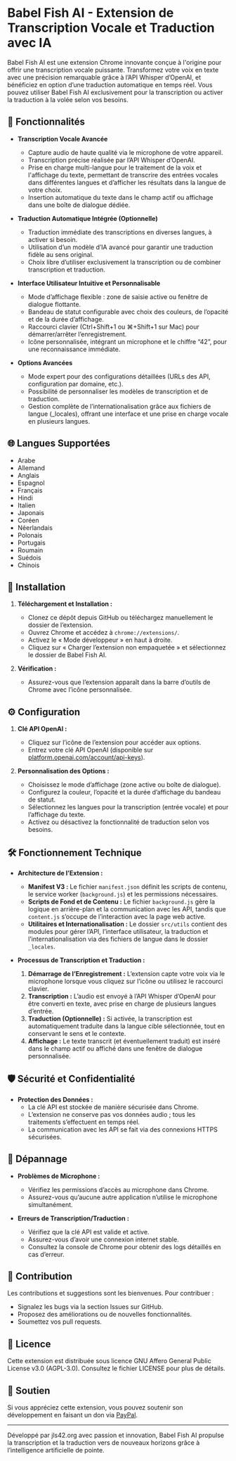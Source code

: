 # Babel Fish AI - Extension de Transcription Vocale et Traduction avec IA

Babel Fish AI est une extension Chrome innovante conçue à l'origine pour offrir une transcription vocale puissante. Transformez votre voix en texte avec une précision remarquable grâce à l’API Whisper d’OpenAI, et bénéficiez en option d’une traduction automatique en temps réel. Vous pouvez utiliser Babel Fish AI exclusivement pour la transcription ou activer la traduction à la volée selon vos besoins.

## 🌟 Fonctionnalités

- **Transcription Vocale Avancée**
  - Capture audio de haute qualité via le microphone de votre appareil.
  - Transcription précise réalisée par l’API Whisper d’OpenAI.
  - Prise en charge multi-langue pour le traitement de la voix et l'affichage du texte, permettant de transcrire des entrées vocales dans différentes langues et d’afficher les résultats dans la langue de votre choix.
  - Insertion automatique du texte dans le champ actif ou affichage dans une boîte de dialogue dédiée.

- **Traduction Automatique Intégrée (Optionnelle)**
  - Traduction immédiate des transcriptions en diverses langues, à activer si besoin.
  - Utilisation d’un modèle d’IA avancé pour garantir une traduction fidèle au sens original.
  - Choix libre d’utiliser exclusivement la transcription ou de combiner transcription et traduction.

- **Interface Utilisateur Intuitive et Personnalisable**
  - Mode d’affichage flexible : zone de saisie active ou fenêtre de dialogue flottante.
  - Bandeau de statut configurable avec choix des couleurs, de l’opacité et de la durée d’affichage.
  - Raccourci clavier (Ctrl+Shift+1 ou ⌘+Shift+1 sur Mac) pour démarrer/arrêter l’enregistrement.
  - Icône personnalisée, intégrant un microphone et le chiffre “42”, pour une reconnaissance immédiate.

- **Options Avancées**
  - Mode expert pour des configurations détaillées (URLs des API, configuration par domaine, etc.).
  - Possibilité de personnaliser les modèles de transcription et de traduction.
  - Gestion complète de l’internationalisation grâce aux fichiers de langue (_locales), offrant une interface et une prise en charge vocale en plusieurs langues.

## 🌐 Langues Supportées

- Arabe
- Allemand
- Anglais
- Espagnol
- Français
- Hindi
- Italien
- Japonais
- Coréen
- Néerlandais
- Polonais
- Portugais
- Roumain
- Suédois
- Chinois

## 🚀 Installation

1. **Téléchargement et Installation :**
   - Clonez ce dépôt depuis GitHub ou téléchargez manuellement le dossier de l’extension.
   - Ouvrez Chrome et accédez à `chrome://extensions/`.
   - Activez le « Mode développeur » en haut à droite.
   - Cliquez sur « Charger l’extension non empaquetée » et sélectionnez le dossier de Babel Fish AI.

2. **Vérification :**
   - Assurez-vous que l’extension apparaît dans la barre d’outils de Chrome avec l’icône personnalisée.

## ⚙️ Configuration

1. **Clé API OpenAI :**
   - Cliquez sur l’icône de l’extension pour accéder aux options.
   - Entrez votre clé API OpenAI (disponible sur [platform.openai.com/account/api-keys](https://platform.openai.com/account/api-keys)).

2. **Personnalisation des Options :**
   - Choisissez le mode d’affichage (zone active ou boîte de dialogue).
   - Configurez la couleur, l’opacité et la durée d’affichage du bandeau de statut.
   - Sélectionnez les langues pour la transcription (entrée vocale) et pour l’affichage du texte.
   - Activez ou désactivez la fonctionnalité de traduction selon vos besoins.

## 🛠️ Fonctionnement Technique

- **Architecture de l’Extension :**
  - **Manifest V3 :** Le fichier `manifest.json` définit les scripts de contenu, le service worker (`background.js`) et les permissions nécessaires.
  - **Scripts de Fond et de Contenu :** Le fichier `background.js` gère la logique en arrière-plan et la communication avec les API, tandis que `content.js` s’occupe de l’interaction avec la page web active.
  - **Utilitaires et Internationalisation :** Le dossier `src/utils` contient des modules pour gérer l’API, l’interface utilisateur, la traduction et l’internationalisation via des fichiers de langue dans le dossier `_locales`.

- **Processus de Transcription et Traduction :**
  1. **Démarrage de l’Enregistrement :** L’extension capte votre voix via le microphone lorsque vous cliquez sur l’icône ou utilisez le raccourci clavier.
  2. **Transcription :** L’audio est envoyé à l’API Whisper d’OpenAI pour être converti en texte, avec prise en charge de plusieurs langues d’entrée.
  3. **Traduction (Optionnelle) :** Si activée, la transcription est automatiquement traduite dans la langue cible sélectionnée, tout en conservant le sens et le contexte.
  4. **Affichage :** Le texte transcrit (et éventuellement traduit) est inséré dans le champ actif ou affiché dans une fenêtre de dialogue personnalisée.

## 🛡️ Sécurité et Confidentialité

- **Protection des Données :**
  - La clé API est stockée de manière sécurisée dans Chrome.
  - L’extension ne conserve pas vos données audio ; tous les traitements s’effectuent en temps réel.
  - La communication avec les API se fait via des connexions HTTPS sécurisées.

## 🔧 Dépannage

- **Problèmes de Microphone :**
  - Vérifiez les permissions d’accès au microphone dans Chrome.
  - Assurez-vous qu’aucune autre application n’utilise le microphone simultanément.

- **Erreurs de Transcription/Traduction :**
  - Vérifiez que la clé API est valide et active.
  - Assurez-vous d’avoir une connexion internet stable.
  - Consultez la console de Chrome pour obtenir des logs détaillés en cas d’erreur.

## 🤝 Contribution

Les contributions et suggestions sont les bienvenues. Pour contribuer :
- Signalez les bugs via la section Issues sur GitHub.
- Proposez des améliorations ou de nouvelles fonctionnalités.
- Soumettez vos pull requests.

## 📄 Licence

Cette extension est distribuée sous licence GNU Affero General Public License v3.0 (AGPL-3.0). Consultez le fichier LICENSE pour plus de détails.

## 💝 Soutien

Si vous appréciez cette extension, vous pouvez soutenir son développement en faisant un don via [PayPal](https://paypal.me/jls).

---
Développé par jls42.org avec passion et innovation, Babel Fish AI propulse la transcription et la traduction vers de nouveaux horizons grâce à l’intelligence artificielle de pointe.
